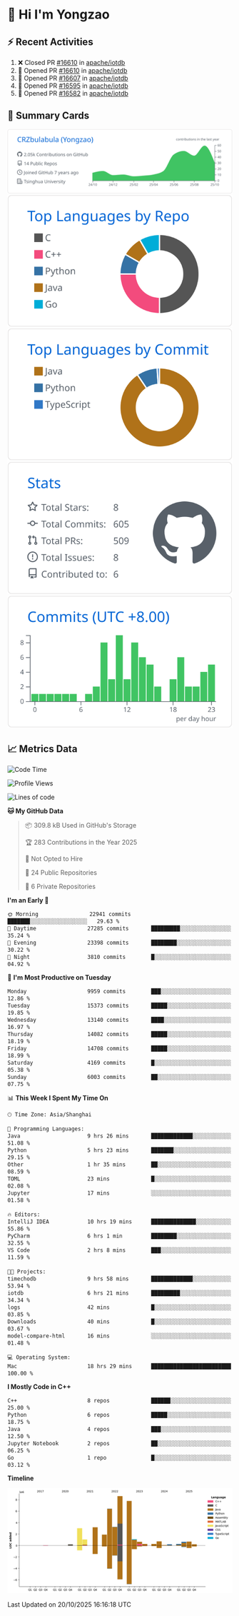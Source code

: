 # 👋 Hi I'm Yongzao

## ⚡ Recent Activities
<!--START_SECTION:activity-->
1. ❌ Closed PR [#16610](undefined) in [apache/iotdb](https://github.com/apache/iotdb)
2. 💪 Opened PR [#16610](undefined) in [apache/iotdb](https://github.com/apache/iotdb)
3. 💪 Opened PR [#16607](undefined) in [apache/iotdb](https://github.com/apache/iotdb)
4. 💪 Opened PR [#16595](undefined) in [apache/iotdb](https://github.com/apache/iotdb)
5. 💪 Opened PR [#16582](undefined) in [apache/iotdb](https://github.com/apache/iotdb)
<!--END_SECTION:activity-->

## 🎑 Summary Cards

[![](https://raw.githubusercontent.com/CRZbulabula/CRZbulabula/main/profile-summary-card-output/github/0-profile-details.svg)](https://github.com/vn7n24fzkq/github-profile-summary-cards)
[![](https://raw.githubusercontent.com/CRZbulabula/CRZbulabula/main/profile-summary-card-output/github/1-repos-per-language.svg)](https://github.com/vn7n24fzkq/github-profile-summary-cards) [![](https://raw.githubusercontent.com/CRZbulabula/CRZbulabula/main/profile-summary-card-output/github/2-most-commit-language.svg)](https://github.com/vn7n24fzkq/github-profile-summary-cards)
[![](https://raw.githubusercontent.com/CRZbulabula/CRZbulabula/main/profile-summary-card-output/github/3-stats.svg)](https://github.com/vn7n24fzkq/github-profile-summary-cards) [![](https://raw.githubusercontent.com/CRZbulabula/CRZbulabula/main/profile-summary-card-output/github/4-productive-time.svg)](https://github.com/vn7n24fzkq/github-profile-summary-cards)

## 📈 Metrics Data

<!--START_SECTION:waka-->
![Code Time](http://img.shields.io/badge/Code%20Time-1%2C340%20hrs%209%20mins-blue)

![Profile Views](http://img.shields.io/badge/Profile%20Views-4-blue)

![Lines of code](https://img.shields.io/badge/From%20Hello%20World%20I%27ve%20Written-40.2%20million%20lines%20of%20code-blue)

**🐱 My GitHub Data** 

> 📦 309.8 kB Used in GitHub's Storage 
 > 
> 🏆 283 Contributions in the Year 2025
 > 
> 🚫 Not Opted to Hire
 > 
> 📜 24 Public Repositories 
 > 
> 🔑 6 Private Repositories 
 > 
**I'm an Early 🐤** 

```text
🌞 Morning                22941 commits       ███████░░░░░░░░░░░░░░░░░░   29.63 % 
🌆 Daytime                27285 commits       █████████░░░░░░░░░░░░░░░░   35.24 % 
🌃 Evening                23398 commits       ████████░░░░░░░░░░░░░░░░░   30.22 % 
🌙 Night                  3810 commits        █░░░░░░░░░░░░░░░░░░░░░░░░   04.92 % 
```
📅 **I'm Most Productive on Tuesday** 

```text
Monday                   9959 commits        ███░░░░░░░░░░░░░░░░░░░░░░   12.86 % 
Tuesday                  15373 commits       █████░░░░░░░░░░░░░░░░░░░░   19.85 % 
Wednesday                13140 commits       ████░░░░░░░░░░░░░░░░░░░░░   16.97 % 
Thursday                 14082 commits       █████░░░░░░░░░░░░░░░░░░░░   18.19 % 
Friday                   14708 commits       █████░░░░░░░░░░░░░░░░░░░░   18.99 % 
Saturday                 4169 commits        █░░░░░░░░░░░░░░░░░░░░░░░░   05.38 % 
Sunday                   6003 commits        ██░░░░░░░░░░░░░░░░░░░░░░░   07.75 % 
```


📊 **This Week I Spent My Time On** 

```text
🕑︎ Time Zone: Asia/Shanghai

💬 Programming Languages: 
Java                     9 hrs 26 mins       █████████████░░░░░░░░░░░░   51.08 % 
Python                   5 hrs 23 mins       ███████░░░░░░░░░░░░░░░░░░   29.15 % 
Other                    1 hr 35 mins        ██░░░░░░░░░░░░░░░░░░░░░░░   08.59 % 
TOML                     23 mins             █░░░░░░░░░░░░░░░░░░░░░░░░   02.08 % 
Jupyter                  17 mins             ░░░░░░░░░░░░░░░░░░░░░░░░░   01.58 % 

🔥 Editors: 
IntelliJ IDEA            10 hrs 19 mins      ██████████████░░░░░░░░░░░   55.86 % 
PyCharm                  6 hrs 1 min         ████████░░░░░░░░░░░░░░░░░   32.55 % 
VS Code                  2 hrs 8 mins        ███░░░░░░░░░░░░░░░░░░░░░░   11.59 % 

🐱‍💻 Projects: 
timechodb                9 hrs 58 mins       █████████████░░░░░░░░░░░░   53.94 % 
iotdb                    6 hrs 21 mins       █████████░░░░░░░░░░░░░░░░   34.34 % 
logs                     42 mins             █░░░░░░░░░░░░░░░░░░░░░░░░   03.85 % 
Downloads                40 mins             █░░░░░░░░░░░░░░░░░░░░░░░░   03.67 % 
model-compare-html       16 mins             ░░░░░░░░░░░░░░░░░░░░░░░░░   01.48 % 

💻 Operating System: 
Mac                      18 hrs 29 mins      █████████████████████████   100.00 % 
```

**I Mostly Code in C++** 

```text
C++                      8 repos             ██████░░░░░░░░░░░░░░░░░░░   25.00 % 
Python                   6 repos             █████░░░░░░░░░░░░░░░░░░░░   18.75 % 
Java                     4 repos             ███░░░░░░░░░░░░░░░░░░░░░░   12.50 % 
Jupyter Notebook         2 repos             ██░░░░░░░░░░░░░░░░░░░░░░░   06.25 % 
Go                       1 repo              █░░░░░░░░░░░░░░░░░░░░░░░░   03.12 % 
```



**Timeline**

![Lines of Code chart](https://raw.githubusercontent.com/CRZbulabula/CRZbulabula/main/assets/bar_graph.png)


 Last Updated on 20/10/2025 16:16:18 UTC
<!--END_SECTION:waka-->

